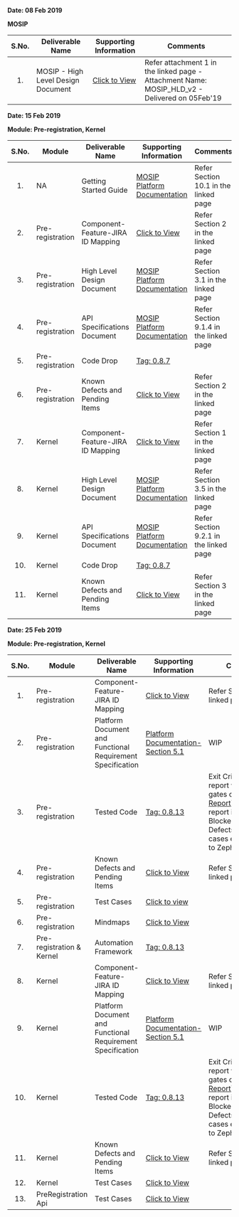 **Date: 08 Feb 2019** 

**MOSIP**

|**S.No.**| **Deliverable Name**| **Supporting Information**|**Comments**|
|:------:|-----|---|---|
|1.|MOSIP - High Level Design Document|[Click to View](https://github.com/mosip/mosip/wiki/TechnoForte-Deliverables---Attachments)|Refer attachment 1 in the linked page - Attachment Name: MOSIP_HLD_v2 - Delivered on 05Feb'19|


**Date: 15 Feb 2019**

**Module: Pre-registration, Kernel**

|**S.No.**|**Module**|**Deliverable Name**| **Supporting Information**|**Comments**|
|:------:|-----|---|---|---|
|1.|NA|Getting Started Guide|[MOSIP Platform Documentation](https://github.com/mosip/mosip/wiki/Platform-Documentation)|Refer Section 10.1 in the linked page|
|2.|Pre-registration|Component-Feature-JIRA ID Mapping|[Click to View](https://github.com/mosip/mosip/wiki/Component-x-Feature-x-JIRA-ID-Mapping)|Refer Section 2 in the linked page|
|3.|Pre-registration|High Level Design Document|[MOSIP Platform Documentation](https://github.com/mosip/mosip/wiki/Platform-Documentation)|Refer Section 3.1 in the linked page|
|4.|Pre-registration|API Specifications Document|[MOSIP Platform Documentation](https://github.com/mosip/mosip/wiki/Platform-Documentation)|Refer Section 9.1.4 in the linked page|
|5.|Pre-registration|Code Drop|[Tag: 0.8.7](https://github.com/mosip/mosip/releases/tag/0.8.7)||
|6.|Pre-registration|Known Defects and Pending Items|[Click to View](https://github.com/mosip/mosip/wiki/Deliverables---Attachments)|Refer Section 2 in the linked page|
|7.|Kernel|Component-Feature-JIRA ID Mapping|[Click to View](https://github.com/mosip/mosip/wiki/Component-x-Feature-x-JIRA-ID-Mapping)|Refer Section 1 in the linked page|
|8.|Kernel|High Level Design Document|[MOSIP Platform Documentation](https://github.com/mosip/mosip/wiki/Platform-Documentation)|Refer Section 3.5 in the linked page|
|9.|Kernel|API Specifications Document |[MOSIP Platform Documentation](https://github.com/mosip/mosip/wiki/Platform-Documentation)|Refer Section 9.2.1 in the linked page|
|10.|Kernel|Code Drop|[Tag: 0.8.7](https://github.com/mosip/mosip/releases/tag/0.8.7)||
|11.|Kernel|Known Defects and Pending Items|[Click to View](https://github.com/mosip/mosip/wiki/Deliverables---Attachments)|Refer Section 3 in the linked page|


**Date: 25 Feb 2019**

**Module: Pre-registration, Kernel**

|**S.No.**|**Module**|**Deliverable Name**| **Supporting Information**|**Comments**|
|:------:|-----|---|---|---|
|1.|Pre-registration|Component-Feature-JIRA ID Mapping|[Click to View](https://github.com/mosip/mosip/wiki/Component-x-Feature-x-JIRA-ID-Mapping)|Refer Section 2 in the linked page|
|2.|Pre-registration|Platform Document and Functional Requirement Specification|[Platform Documentation-Section 5.1](https://github.com/mosip/mosip/wiki/Platform-Documentation)|WIP|
|3.|Pre-registration|Tested Code|[Tag: 0.8.13](https://github.com/mosip/mosip/releases/tag/0.8.13)|Exit Criteria: Sonar report with all quality gates cleared ([Sonar Report](http://104.215.158.154:9000/dashboard?id=io.mosip.preregistration%3Apre-registration-parent)), Zephyr report indicating: No Blocker/Critical/Major Defects, 100% test cases executed (link to Zephyr report)|
|4.|Pre-registration|Known Defects and Pending Items|[Click to View](https://github.com/mosip/mosip/wiki/Deliverables---Attachments)|Refer Section 4 in the linked page|
|5.|Pre-registration|Test Cases|[Click to view](https://mosipid.atlassian.net/browse/MOS-17241?jql=project%20%3D%2010000%20AND%20issuetype%20%3D%20Test%20and%20%22Epic%20Link%22%3DMOS-2)||
|6.|Pre-registration|Mindmaps|[Click to View](https://github.com/mosip/mosip/tree/master/docs/testing/Pre-Registration/Mindmaps)||
|7.|Pre-registration & Kernel|Automation Framework|[Tag: 0.8.13](https://github.com/mosip/mosip/releases/tag/0.8.13)||
|8.|Kernel|Component-Feature-JIRA ID Mapping|[Click to View](https://github.com/mosip/mosip/wiki/Component-x-Feature-x-JIRA-ID-Mapping)|Refer Section 1 in the linked page|
|9.|Kernel|Platform Document and Functional Requirement Specification|[Platform Documentation-Section 5.1 ](https://github.com/mosip/mosip/wiki/Platform-Documentation)|WIP|
|10.|Kernel|Tested Code|[Tag: 0.8.13](https://github.com/mosip/mosip/releases/tag/0.8.13)|Exit Criteria: Sonar report with all quality gates cleared ([Sonar Report](http://104.215.158.154:9000/dashboard?id=io.mosip.kernel%3Akernel-parent)), Zephyr report indicating: No Blocker/Critical/Major Defects, 100% test cases executed (link to Zephyr report)|
|11.|Kernel|Known Defects and Pending Items|[Click to View](https://github.com/mosip/mosip/wiki/Deliverables---Attachments)|Refer Section 5 in the linked page|
|12.|Kernel|Test Cases|[Click to View](https://github.com/mosip/mosip/wiki/Testing-Attachments---Kernel)|
|13.|PreRegistration Api|Test Cases|[Click to View](https://github.com/mosip/mosip/wiki/Testing-Attachments-PreRegistration-Api)|

